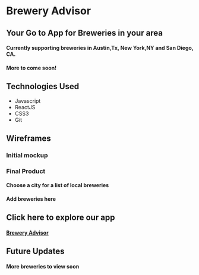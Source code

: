 # Brewery Advisor

## Your Go to App for Breweries in your area

#### Currently supporting breweries in Austin,Tx, New York,NY and San Diego, CA.

#### More to come soon!

## Technologies Used

- Javascript
- ReactJS
- CSS3
- Git

## Wireframes

### Initial mockup

### Final Product

#### Choose a city for a list of local breweries

#### Add breweries here

## Click here to explore our app

#### [Brewery Advisor](https://google.com/)

## Future Updates

#### More breweries to view soon

